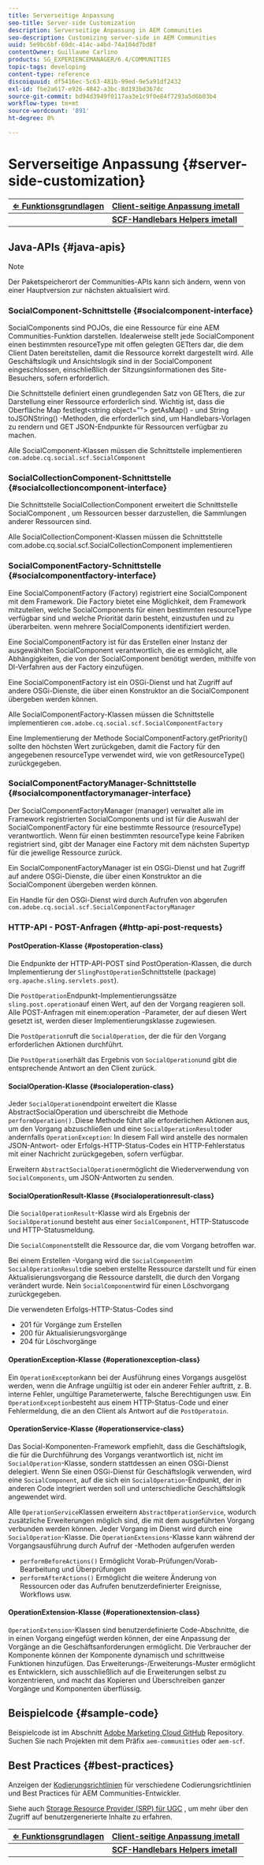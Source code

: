 ```yaml
---
title: Serverseitige Anpassung
seo-title: Server-side Customization
description: Serverseitige Anpassung in AEM Communities
seo-description: Customizing server-side in AEM Communities
uuid: 5e9bc6bf-69dc-414c-a4bd-74a104d7bd8f
contentOwner: Guillaume Carlino
products: SG_EXPERIENCEMANAGER/6.4/COMMUNITIES
topic-tags: developing
content-type: reference
discoiquuid: df5416ec-5c63-481b-99ed-9e5a91df2432
exl-id: fbe2a617-e926-4842-a3bc-8d193bd367dc
source-git-commit: bd94d3949f0117aa3e1c9f0e84f7293a5d6b03b4
workflow-type: tm+mt
source-wordcount: '891'
ht-degree: 0%

---
```


# Serverseitige Anpassung {#server-side-customization}

| **[⇐ Funktionsgrundlagen](essentials.md)** | **[Client-seitige Anpassung imetall](client-customize.md)** |
|---|---|
|  | **[SCF-Handlebars Helpers imetall](handlebars-helpers.md)** |

## Java-APIs {#java-apis}

>[!NOTE]
>
>Der Paketspeicherort der Communities-APIs kann sich ändern, wenn von einer Hauptversion zur nächsten aktualisiert wird.

### SocialComponent-Schnittstelle {#socialcomponent-interface}

SocialComponents sind POJOs, die eine Ressource für eine AEM Communities-Funktion darstellen. Idealerweise stellt jede SocialComponent einen bestimmten resourceType mit offen gelegten GETters dar, die dem Client Daten bereitstellen, damit die Ressource korrekt dargestellt wird. Alle Geschäftslogik und Ansichtslogik sind in der SocialComponent eingeschlossen, einschließlich der Sitzungsinformationen des Site-Besuchers, sofern erforderlich.

Die Schnittstelle definiert einen grundlegenden Satz von GETters, die zur Darstellung einer Ressource erforderlich sind. Wichtig ist, dass die Oberfläche Map festlegt&lt;string object=&quot;&quot;> getAsMap() - und String toJSONString() -Methoden, die erforderlich sind, um Handlebars-Vorlagen zu rendern und GET JSON-Endpunkte für Ressourcen verfügbar zu machen.

Alle SocialComponent-Klassen müssen die Schnittstelle implementieren `com.adobe.cq.social.scf.SocialComponent`

### SocialCollectionComponent-Schnittstelle {#socialcollectioncomponent-interface}

Die Schnittstelle SocialCollectionComponent erweitert die Schnittstelle SocialComponent , um Ressourcen besser darzustellen, die Sammlungen anderer Ressourcen sind.

Alle SocialCollectionComponent-Klassen müssen die Schnittstelle com.adobe.cq.social.scf.SocialCollectionComponent implementieren

### SocialComponentFactory-Schnittstelle {#socialcomponentfactory-interface}

Eine SocialComponentFactory (Factory) registriert eine SocialComponent mit dem Framework. Die Factory bietet eine Möglichkeit, dem Framework mitzuteilen, welche SocialComponents für einen bestimmten resourceType verfügbar sind und welche Priorität darin besteht, einzustufen und zu überarbeiten. wenn mehrere SocialComponents identifiziert werden.

Eine SocialComponentFactory ist für das Erstellen einer Instanz der ausgewählten SocialComponent verantwortlich, die es ermöglicht, alle Abhängigkeiten, die von der SocialComponent benötigt werden, mithilfe von DI-Verfahren aus der Factory einzufügen.

Eine SocialComponentFactory ist ein OSGi-Dienst und hat Zugriff auf andere OSGi-Dienste, die über einen Konstruktor an die SocialComponent übergeben werden können.

Alle SocialComponentFactory-Klassen müssen die Schnittstelle implementieren `com.adobe.cq.social.scf.SocialComponentFactory`

Eine Implementierung der Methode SocialComponentFactory.getPriority() sollte den höchsten Wert zurückgeben, damit die Factory für den angegebenen resourceType verwendet wird, wie von getResourceType() zurückgegeben.

### SocialComponentFactoryManager-Schnittstelle {#socialcomponentfactorymanager-interface}

Der SocialComponentFactoryManager (manager) verwaltet alle im Framework registrierten SocialComponents und ist für die Auswahl der SocialComponentFactory für eine bestimmte Ressource (resourceType) verantwortlich. Wenn für einen bestimmten resourceType keine Fabriken registriert sind, gibt der Manager eine Factory mit dem nächsten Supertyp für die jeweilige Ressource zurück.

Ein SocialComponentFactoryManager ist ein OSGi-Dienst und hat Zugriff auf andere OSGi-Dienste, die über einen Konstruktor an die SocialComponent übergeben werden können.

Ein Handle für den OSGi-Dienst wird durch Aufrufen von abgerufen `com.adobe.cq.social.scf.SocialComponentFactoryManager`

### HTTP-API - POST-Anfragen {#http-api-post-requests}

#### PostOperation-Klasse {#postoperation-class}

Die Endpunkte der HTTP-API-POST sind PostOperation-Klassen, die durch Implementierung der `SlingPostOperation`Schnittstelle (package) `org.apache.sling.servlets.post`).

Die `PostOperation`Endpunkt-Implementierungssätze `sling.post.operation`auf einen Wert, auf den der Vorgang reagieren soll. Alle POST-Anfragen mit einem:operation -Parameter, der auf diesen Wert gesetzt ist, werden dieser Implementierungsklasse zugewiesen.

Die `PostOperation`ruft die `SocialOperation`, der die für den Vorgang erforderlichen Aktionen durchführt.

Die `PostOperation`erhält das Ergebnis von `SocialOperation`und gibt die entsprechende Antwort an den Client zurück.

#### SocialOperation-Klasse {#socialoperation-class}

Jeder `SocialOperation`endpoint erweitert die Klasse AbstractSocialOperation und überschreibt die Methode `performOperation().`Diese Methode führt alle erforderlichen Aktionen aus, um den Vorgang abzuschließen und eine `SocialOperationResult`oder andernfalls `OperationException`: In diesem Fall wird anstelle des normalen JSON-Antwort- oder Erfolgs-HTTP-Status-Codes ein HTTP-Fehlerstatus mit einer Nachricht zurückgegeben, sofern verfügbar.

Erweitern `AbstractSocialOperation`ermöglicht die Wiederverwendung von `SocialComponents`, um JSON-Antworten zu senden.

#### SocialOperationResult-Klasse {#socialoperationresult-class}

Die `SocialOperationResult`-Klasse wird als Ergebnis der `SocialOperation`und besteht aus einer `SocialComponent`, HTTP-Statuscode und HTTP-Statusmeldung.

Die `SocialComponent`stellt die Ressource dar, die vom Vorgang betroffen war.

Bei einem Erstellen -Vorgang wird die `SocialComponent`im `SocialOperationResult`die soeben erstellte Ressource darstellt und für einen Aktualisierungsvorgang die Ressource darstellt, die durch den Vorgang verändert wurde. Nein `SocialComponent`wird für einen Löschvorgang zurückgegeben.

Die verwendeten Erfolgs-HTTP-Status-Codes sind

* 201 für Vorgänge zum Erstellen
* 200 für Aktualisierungsvorgänge
* 204 für Löschvorgänge

#### OperationException-Klasse {#operationexception-class}

Ein `OperationExcepton`kann bei der Ausführung eines Vorgangs ausgelöst werden, wenn die Anfrage ungültig ist oder ein anderer Fehler auftritt, z. B. interne Fehler, ungültige Parameterwerte, falsche Berechtigungen usw. Ein `OperationException`besteht aus einem HTTP-Status-Code und einer Fehlermeldung, die an den Client als Antwort auf die `PostOperatoin`.

#### OperationService-Klasse {#operationservice-class}

Das Social-Komponenten-Framework empfiehlt, dass die Geschäftslogik, die für die Durchführung des Vorgangs verantwortlich ist, nicht im `SocialOperation`-Klasse, sondern stattdessen an einen OSGi-Dienst delegiert. Wenn Sie einen OSGi-Dienst für Geschäftslogik verwenden, wird eine `SocialComponent`, auf die sich ein `SocialOperation`-Endpunkt, der in anderen Code integriert werden soll und unterschiedliche Geschäftslogik angewendet wird.

Alle `OperationService`Klassen erweitern `AbstractOperationService`, wodurch zusätzliche Erweiterungen möglich sind, die mit dem ausgeführten Vorgang verbunden werden können. Jeder Vorgang im Dienst wird durch eine `SocialOperation`-Klasse. Die `OperationExtensions`-Klasse kann während der Vorgangsausführung durch Aufruf der -Methoden aufgerufen werden

* `performBeforeActions()`
Ermöglicht Vorab-Prüfungen/Vorab-Bearbeitung und Überprüfungen
* `performAfterActions()`
Ermöglicht die weitere Änderung von Ressourcen oder das Aufrufen benutzerdefinierter Ereignisse, Workflows usw.

#### OperationExtension-Klasse {#operationextension-class}

`OperationExtension`-Klassen sind benutzerdefinierte Code-Abschnitte, die in einen Vorgang eingefügt werden können, der eine Anpassung der Vorgänge an die Geschäftsanforderungen ermöglicht. Die Verbraucher der Komponente können der Komponente dynamisch und schrittweise Funktionen hinzufügen. Das Erweiterungs-/Erweiterungs-Muster ermöglicht es Entwicklern, sich ausschließlich auf die Erweiterungen selbst zu konzentrieren, und macht das Kopieren und Überschreiben ganzer Vorgänge und Komponenten überflüssig.

## Beispielcode {#sample-code}

Beispielcode ist im Abschnitt [Adobe Marketing Cloud GitHub](https://github.com/Adobe-Marketing-Cloud) Repository. Suchen Sie nach Projekten mit dem Präfix `aem-communities` oder `aem-scf`.

## Best Practices {#best-practices}

Anzeigen der [Kodierungsrichtlinien](code-guide.md) für verschiedene Codierungsrichtlinien und Best Practices für AEM Communities-Entwickler.

Siehe auch [Storage Resource Provider (SRP) für UGC](srp.md) , um mehr über den Zugriff auf benutzergenerierte Inhalte zu erfahren.

| **[⇐ Funktionsgrundlagen](essentials.md)** | **[Client-seitige Anpassung imetall](client-customize.md)** |
|---|---|
|  | **[SCF-Handlebars Helpers imetall](handlebars-helpers.md)** |
